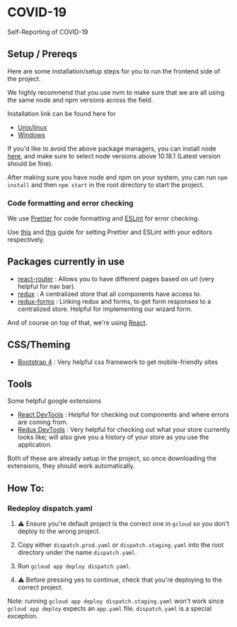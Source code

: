 # COVID-19

Self-Reporting of COVID-19

## Setup / Prereqs

Here are some installation/setup steps for you to run the frontend side of the project.

We highly recommend that you use nvm to make sure that we are all using the same node and npm versions across the field.

Installation link can be found here for

- [Unix/linux](https://github.com/nvm-sh/nvm)
- [Windows](https://github.com/coreybutler/nvm-windows)

If you'd like to avoid the above package managers, you can install node [here](https://nodejs.org/en/download/releases/), and make sure to select node versions above 10.18.1 (Latest version should be fine).

After making sure you have node and npm on your system, you can run `npm install` and then `npm start` in the root directory to start the project.

### Code formatting and error checking

We use [Prettier](https://prettier.io/) for code formatting and [ESLint](https://eslint.org/) for error checking.

Use [this](https://prettier.io/docs/en/editors.html) and [this](https://eslint.org/docs/user-guide/integrations) guide for setting Prettier and ESLint with your editors respectively.

## Packages currently in use

- [react-router](https://reacttraining.com/react-router/web/guides/quick-start) : Allows you to have different pages based on url (very helpful for nav bar).
- [redux](https://redux.js.org/) : A centralized store that all components have access to.
- [redux-forms](https://redux-form.com/8.3.0/) : Linking redux and forms, to get form responses to a centralized store. Helpful for implementing our wizard form.

And of course on top of that, we're using [React](https://reactjs.org/).

## CSS/Theming

- [Bootstrap 4](https://getbootstrap.com/docs/4.4/getting-started/introduction/) : Very helpful css framework to get mobile-friendly sites

## Tools

Some helpful google extensions

- [React DevTools](https://chrome.google.com/webstore/detail/react-developer-tools/fmkadmapgofadopljbjfkapdkoienihi?hl=en) : Helpful for checking out components and where errors are coming from.
- [Redux DevTools](https://chrome.google.com/webstore/detail/redux-devtools/lmhkpmbekcpmknklioeibfkpmmfibljd?hl=en) : Very helpful for checking out what your store currently looks like; will also give you a history of your store as you use the application.

Both of these are already setup in the project, so once downloading the extensions, they should work automatically.

## How To:

### Redeploy dispatch.yaml

1. :warning: Ensure you're default project is the correct one in `gcloud` so you don't deploy to the wrong project.

2. Copy either `dispatch.prod.yaml` or `dispatch.staging.yaml` into the root directory under the name `dispatch.yaml`.
3. Run `gcloud app deploy dispatch.yaml`.
4. :warning: Before pressing yes to continue, check that you're deploying to the correct project.

Note: running `gcloud app deploy dispatch.staging.yaml` won't work since `gcloud app deploy` expects an `app.yaml` file. `dispatch.yaml` is a special exception.

